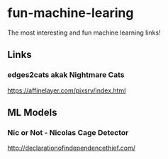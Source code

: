 # fun-machine-learing
The most interesting and fun machine learning links!

## Links

### edges2cats akak Nightmare Cats


https://affinelayer.com/pixsrv/index.html


## ML Models

### Nic or Not - Nicolas Cage Detector

http://declarationofindependencethief.com/
